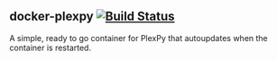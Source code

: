 ## docker-plexpy [![Build Status](https://semaphoreci.com/api/v1/alinuxninja/docker-plexpy/branches/master/badge.svg)](https://semaphoreci.com/alinuxninja/docker-plexpy)
A simple, ready to go container for PlexPy that autoupdates when the container is restarted.
